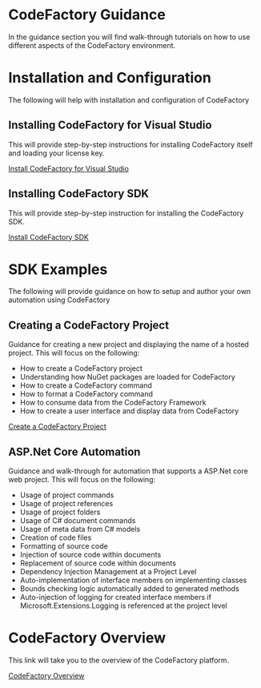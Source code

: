 # CodeFactory Guidance
In the guidance section you will find walk-through tutorials on how to use different aspects of the CodeFactory environment. 

# Installation and Configuration
The following will help with installation and configuration of CodeFactory

## Installing CodeFactory for Visual Studio
This will provide step-by-step instructions for installing CodeFactory itself and loading your license key.

[Install CodeFactory for Visual Studio](Install/CodeFactoryForVisualStudio.md)

## Installing CodeFactory SDK 
This will provide step-by-step instruction for installing the CodeFactory SDK.

[Install CodeFactory SDK](Install/CodeFactorySDK.md)

# SDK Examples
The following will provide guidance on how to setup and author your own automation using CodeFactory

## Creating a CodeFactory Project
Guidance for creating a new project and displaying the name of a hosted project. This will focus on the following:
 - How to create a CodeFactory project
 - Understanding how NuGet packages are loaded for CodeFactory
 - How to create a CodeFactory command
 - How to format a CodeFactory command
 - How to consume data from the CodeFactory Framework
 - How to create a user interface and display data from CodeFactory

[Create a CodeFactory Project](CreateProject/Overview.md)

## ASP.Net Core Automation

Guidance and walk-through for automation that supports a ASP.Net core web project. This will focus on the following:

 - Usage of project commands
 - Usage of project references
 - Usage of project folders
 - Usage of C# document commands
 - Usage of meta data from C# models
 - Creation of code files  
 - Formatting of source code
 - Injection of source code within documents
 - Replacement of source code within documents
 - Dependency Injection Management at a Project Level
 - Auto-implementation of interface members on implementing classes
 - Bounds checking logic automatically added to generated methods
 - Auto-injection of logging for created interface members if Microsoft.Extensions.Logging is referenced at the project level
 
# CodeFactory Overview 
This link will take you to the overview of the CodeFactory platform.

[CodeFactory Overview](../Introduction/Overview.md)
